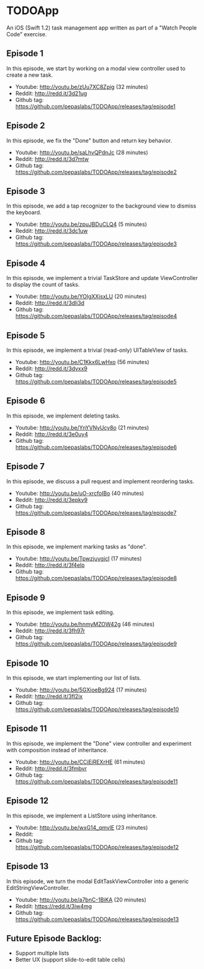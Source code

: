 # TODOApp
An iOS (Swift 1.2) task management app written as part of a "Watch People Code" exercise.

## Episode 1
In this episode, we start by working on a modal view controller used to create a new task.
* Youtube: http://youtu.be/zUu7XC8Zpig (32 minutes)
* Reddit: http://redd.it/3d21ug
* Github tag: https://github.com/pepaslabs/TODOApp/releases/tag/episode1

## Episode 2
In this episode, we fix the "Done" button and return key behavior.
* Youtube: http://youtu.be/saLhvQPdnJc (28 minutes)
* Reddit: http://redd.it/3d7mtw
* Github tag: https://github.com/pepaslabs/TODOApp/releases/tag/episode2

## Episode 3
In this episode, we add a tap recognizer to the background view to dismiss the keyboard.
* Youtube: http://youtu.be/zpuJBDuCLQ4 (5 minutes)
* Reddit: http://redd.it/3dc1uw
* Github tag: https://github.com/pepaslabs/TODOApp/releases/tag/episode3

## Episode 4
In this episode, we implement a trivial TaskStore and update ViewController to display the count of tasks.
* Youtube: http://youtu.be/YOlgXXjsxLU (20 minutes)
* Reddit: http://redd.it/3dli3d
* Github tag: https://github.com/pepaslabs/TODOApp/releases/tag/episode4

## Episode 5
In this episode, we implement a trivial (read-only) UITableView of tasks.
* Youtube: http://youtu.be/C1Kkx6LwHxo (56 minutes)
* Reddit: http://redd.it/3dvxx9
* Github tag: https://github.com/pepaslabs/TODOApp/releases/tag/episode5

## Episode 6
In this episode, we implement deleting tasks.
* Youtube: http://youtu.be/YnYVNyUcy8o (21 minutes)
* Reddit: http://redd.it/3e0uy4
* Github tag: https://github.com/pepaslabs/TODOApp/releases/tag/episode6

## Episode 7
In this episode, we discuss a pull request and implement reordering tasks.
* Youtube: http://youtu.be/uO-xrcfoIBo (40 minutes)
* Reddit: http://redd.it/3epky9
* Github tag: https://github.com/pepaslabs/TODOApp/releases/tag/episode7

## Episode 8
In this episode, we implement marking tasks as "done".
* Youtube: http://youtu.be/TpwzjuygjcI (17 minutes)
* Reddit: http://redd.it/3f4elp
* Github tag: https://github.com/pepaslabs/TODOApp/releases/tag/episode8

## Episode 9
In this episode, we implement task editing.
* Youtube: http://youtu.be/hnmyMZOW42g (46 minutes)
* Reddit: http://redd.it/3fh97r
* Github tag: https://github.com/pepaslabs/TODOApp/releases/tag/episode9

## Episode 10
In this episode, we start implementing our list of lists.
* Youtube: http://youtu.be/5GXioeBg924 (17 minutes)
* Reddit: http://redd.it/3fl2ix
* Github tag: https://github.com/pepaslabs/TODOApp/releases/tag/episode10

## Episode 11
In this episode, we implement the "Done" view controller and experiment with composition instead of inheritance.
* Youtube: http://youtu.be/CCiEiREXrHE (61 minutes)
* Reddit: http://redd.it/3fmbvr
* Github tag: https://github.com/pepaslabs/TODOApp/releases/tag/episode11

## Episode 12
In this episode, we implement a ListStore using inheritance.
* Youtube: http://youtu.be/wxG14_qmvlE (23 minutes)
* Reddit: 
* Github tag: https://github.com/pepaslabs/TODOApp/releases/tag/episode12

## Episode 13
In this episode, we turn the modal EditTaskViewController into a generic EditStringViewController.
* Youtube: http://youtu.be/a7bnC-1BiKA (20 minutes)
* Reddit: https://redd.it/3iw4mg
* Github tag: https://github.com/pepaslabs/TODOApp/releases/tag/episode13

## Future Episode Backlog:
* Support multiple lists
* Better UX (support slide-to-edit table cells)
